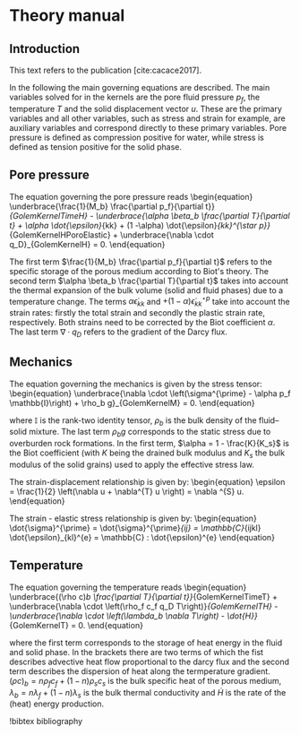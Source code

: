 # Theory manual

## Introduction

This text refers to the publication [cite:cacace2017].

In the following the main governing equations are described. The main variables solved for in the kernels are the pore fluid pressure $p_f$, the temperature $T$ and the solid displacement vector $u$. These are the primary variables and all other variables, such as stress and strain for example, are auxiliary variables and correspond directly to these primary variables. Pore pressure is defined as compression positive for water, while stress is defined as tension positive for the solid phase.


## Pore pressure

The equation governing the pore pressure reads
\begin{equation}
\underbrace{\frac{1}{M_b} \frac{\partial p_f}{\partial t}}_{GolemKernelTimeH} - \underbrace{\alpha \beta_b \frac{\partial T}{\partial t} + \alpha \dot{\epsilon}_{kk} + (1 -\alpha) \dot{\epsilon}_{kk}^{\star p}}_{GolemKernelHPoroElastic} + \underbrace{\nabla \cdot q_D}_{GolemKernelH} = 0.
\end{equation}

The first term $\frac{1}{M_b} \frac{\partial p_f}{\partial t}$ refers to the specific storage of the porous medium according to Biot's theory. The second term $\alpha \beta_b \frac{\partial T}{\partial t}$ takes into account the thermal expansion of the bulk volume (solid and fluid phases) due to a temperature change. The terms $\alpha \dot{\epsilon}_{kk}$ and $+ (1 -\alpha) \dot{\epsilon}_{kk}^{\star p}$ take into account the strain rates: firstly the total strain and secondly the plastic strain rate, respectively. Both strains need to be corrected by the Biot coefficient $\alpha$. The last term $\nabla \cdot q_D$ refers to the gradient of the Darcy flux.

## Mechanics

The equation governing the mechanics is given by the stress tensor:
\begin{equation}
\underbrace{\nabla \cdot \left(\sigma^{\prime} - \alpha p_f \mathbb{I}\right) + \rho_b g}_{GolemKernelM} = 0.
\end{equation}


where $\mathbb{I}$ is the rank-two identity tensor, $\rho_b$ is the bulk density of the fluid–solid mixture. The last term $\rho_b g$ corresponds to the static stress due to overburden rock formations. In the first term, $\alpha = 1 - \frac{K}{K_s}$ is the Biot coefficient (with $K$ being the drained bulk modulus and $K_s$ the bulk modulus of the solid grains) used to apply the effective stress law.

The strain-displacement relationship is given by:
\begin{equation}
\epsilon = \frac{1}{2} \left(\nabla u + \nabla^{T} u \right) = \nabla ^{S} u.
\end{equation}

The strain - elastic stress relationship is given by:
\begin{equation}
\dot{\sigma}^{\prime} = \dot{\sigma}^{\prime}_{ij} = \mathbb{C}_{ijkl} \dot{\epsilon}_{kl}^{e} =  \mathbb{C} : \dot{\epsilon}^{e}
\end{equation}


## Temperature

The equation governing the temperature reads
\begin{equation}
\underbrace{(\rho c)_b \frac{\partial T}{\partial t}}_{GolemKernelTimeT} + \underbrace{\nabla \cdot \left(\rho_f c_f q_D T\right)}_{GolemKernelTH} - \underbrace{\nabla \cdot \left(\lambda_b \nabla T\right) - \dot{H}}_{GolemKernelT} = 0.
\end{equation}

where the first term corresponds to the storage of heat energy in the fluid and solid phase. In the brackets there are two terms of which the fist describes advective heat flow proportional to the darcy flux and the second term describes the dispersion of heat along the termperature gradient. $(\rho c)_b = n \rho_f c_f + (1-n) \rho_s c_s$ is the bulk specific heat of the porous medium, $\lambda_b = n \lambda_f + (1-n) \lambda_s$ is the bulk thermal conductivity and $\dot{H}$ is the rate of the (heat) energy production.

!bibtex bibliography
